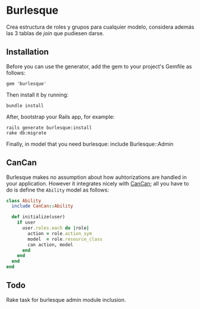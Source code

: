 Burlesque
=========

Crea estructura de roles y grupos para cualquier modelo, considera además las 3 tablas de _join_ que pudiesen darse.

Installation
------------

Before you can use the generator, add the gem to your project's Gemfile as follows:

```
gem 'burlesque'
```

Then install it by running:

```
bundle install
```

After, bootstrap your Rails app, for example:

```
rails generate burlesque:install
rake db:migrate
```

Finally, in model that you need burlesque:
  include Burlesque::Admin



CanCan
------

Burlesque makes no assumption about how auhtorizations are handled in your application. However it integrates nicely with [CanCan][cancan]; all you have to do is define the `Ability` model as follows:

```ruby
class Ability
  include CanCan::Ability

  def initialize(user)
    if user
      user.roles.each do |role|
        action = role.action_sym
        model  = role.resource_class
        can action, model
      end
    end
  end
end
```

  [cancan]: https://github.com/ryanb/cancan

Todo
----

Rake task for burlesque admin module inclusion.
